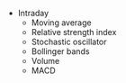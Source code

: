 - Intraday
	- Moving average
	- Relative strength index
	- Stochastic oscillator
	- Bollinger bands
	- Volume
	- MACD